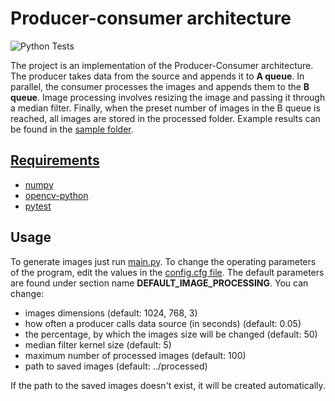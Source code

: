 # Producer-consumer architecture #
![Python Tests](https://github.com/Maokx1/Producer-Consumer/actions/workflows/tests.yml/badge.svg?event=push)

The project is an implementation of the Producer-Consumer architecture. 
The producer takes data from the source and appends it to **A queue**. 
In parallel, the consumer processes the images and appends them to the **B queue**.
Image processing involves resizing the image and passing it through a median filter.
Finally, when the preset number of images in the B queue is reached, all images are stored in the processed folder. 
Example results can be found in the [sample folder](https://github.com/Maokx1/Producer-Consumer/tree/main/sample).

## [Requirements](https://github.com/Maokx1/Producer-Consumer/blob/main/requirements.txt) ##

- [numpy](https://pypi.org/project/numpy/)
- [opencv-python](https://pypi.org/project/opencv-python/)
- [pytest](https://pypi.org/project/pytest/)

## Usage ##

To generate images just run [main.py](https://github.com/Maokx1/Producer-Consumer/blob/main/src/main.py).
To change the operating parameters of the program, edit the values in the [config.cfg file](https://github.com/Maokx1/Producer-Consumer/blob/main/src/config.cfg).
The default parameters are found under section name **DEFAULT_IMAGE_PROCESSING**.
You can change:
- images dimensions (default: 1024, 768, 3)
- how often a producer calls data source (in seconds) (default: 0.05)
- the percentage, by which the images size will be changed (default: 50)
- median filter kernel size (default: 5)
- maximum number of processed images (default: 100)
- path to saved images (default: ../processed)

If the path to the saved images doesn't exist, it will be created automatically.